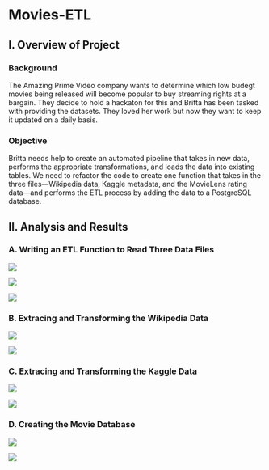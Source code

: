 # Movies-ETL

## I. Overview of Project

### Background
The Amazing Prime Video company wants to determine which low budegt movies being released will become popular to buy streaming rights at a bargain. They decide to hold a hackaton for this and Britta has been tasked with providing the datasets. They loved her work but now they want to keep it updated on a daily basis.

### Objective
Britta needs help to create an automated pipeline that takes in new data, performs the appropriate transformations, and loads the data into existing tables. We need to refactor the code to create one function that takes in the three files—Wikipedia data, Kaggle metadata, and the MovieLens rating data—and performs the ETL process by adding the data to a PostgreSQL database.


## II. Analysis and Results

### A. Writing an ETL Function to Read Three Data Files

![](analysis/1.wiki_movies_df.PNG)

![](analysis/1.kaggle_metadata_df.PNG)

![](analysis/1.ratings_df.PNG)

### B. Extracing and Transforming the Wikipedia Data
![](analysis/2.wiki_movies_df.PNG)

![](analysis/2.wiki_movies_df.columns.PNG)

### C. Extracing and Transforming the Kaggle Data
![](analysis/3.movies_with_ratings.PNG)

![](analysis/3.movies_df.PNG)

### D. Creating the Movie Database 

![](Resources/movies_query.PNG)

![](Resources/ratings_query.PNG)


